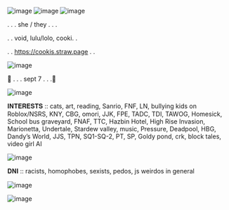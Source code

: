 ![image](https://github.com/user-attachments/assets/8566ad87-f11c-42cd-a582-71209c5289cf)
![image](https://github.com/user-attachments/assets/12a6ffae-f26e-45c5-9249-c5153b97bea2)
![image](https://github.com/user-attachments/assets/c6e8d57f-2dde-45ed-8c0c-dacec5db3cd0)


. . . she / they . . .

. . void, lulu/lolo, cooki. . 


. . https://cookis.straw.page . .

![image](https://github.com/user-attachments/assets/b871d436-c5f9-4044-b637-abd4ed532475)

🍰 . . . sept 7 . . .🧁

![image](https://github.com/user-attachments/assets/9d412c65-9b34-489b-a79c-1c0bba26fe6e)


𝐈𝐍𝐓𝐄𝐑𝐄𝐒𝐓𝐒 ::
cats, art, reading, Sanrio, FNF, LN, bullying kids on Roblox/NSRS, 
KNY, CBG, omori, JJK, FPE, TADC, TDI, TAWOG, Homesick, School bus graveyard,
FNAF, TTC, Hazbin Hotel, High Rise Invasion, Marionetta, Undertale, Stardew valley,
music, Pressure, Deadpool, HBG, Dandy’s World, JJS, TPN, SQ1-SQ-2, PT, SP, Goldy pond, crk, block tales, video girl AI

![image](https://github.com/user-attachments/assets/e4fa0631-006a-4dfb-8f45-610eb23cd49d)


𝐃𝐍𝐈 ::
racists, homophobes, sexists, pedos, js weirdos in general

![image](https://github.com/user-attachments/assets/88789968-ff46-4fa8-b931-3b6e1b4ff4c5)


![image](https://github.com/user-attachments/assets/0fe16d00-7561-49e6-86bd-51801d42d515)

